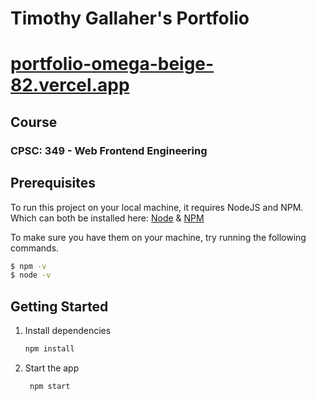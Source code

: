 # Timothy Gallaher's Portfolio
# [portfolio-omega-beige-82.vercel.app](portfolio-omega-beige-82.vercel.app)
## Course
### CPSC: 349 - Web Frontend Engineering

## Prerequisites 
To run this project on your local machine, it requires NodeJS and NPM.
Which can both be installed here: [Node](http://nodejs.org/) & [NPM](https://npmjs.org/) 

To make sure you have them on your machine,
try running the following commands.

```bash
$ npm -v
$ node -v
```

## Getting Started

1. Install dependencies

   ```bash
   npm install
   ```

2. Start the app

   ```bash
    npm start
   ```
